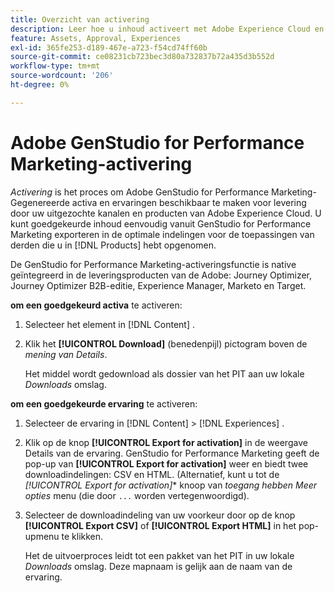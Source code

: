 ```yaml
---
title: Overzicht van activering
description: Leer hoe u inhoud activeert met Adobe Experience Cloud en toepassingen van derden.
feature: Assets, Approval, Experiences
exl-id: 365fe253-d189-467e-a723-f54cd74ff60b
source-git-commit: ce08231cb723bec3d80a732837b72a435d3b552d
workflow-type: tm+mt
source-wordcount: '206'
ht-degree: 0%

---
```


# Adobe GenStudio for Performance Marketing-activering

_Activering_ is het proces om Adobe GenStudio for Performance Marketing-Gegenereerde activa en ervaringen beschikbaar te maken voor levering door uw uitgezochte kanalen en producten van Adobe Experience Cloud. U kunt goedgekeurde inhoud eenvoudig vanuit GenStudio for Performance Marketing exporteren in de optimale indelingen voor de toepassingen van derden die u in [!DNL Products] hebt opgenomen.

De GenStudio for Performance Marketing-activeringsfunctie is native geïntegreerd in de leveringsproducten van de Adobe: Journey Optimizer, Journey Optimizer B2B-editie, Experience Manager, Marketo en Target.

**om een goedgekeurd activa** te activeren:

1. Selecteer het element in [!DNL Content] .

1. Klik het **[!UICONTROL Download]** (benedenpijl) pictogram boven de _mening van Details_.

   Het middel wordt gedownload als dossier van het PIT aan uw lokale _Downloads_ omslag.

**om een goedgekeurde ervaring** te activeren:

1. Selecteer de ervaring in [!DNL Content] > [!DNL Experiences] .

1. Klik op de knop **[!UICONTROL Export for activation]** in de weergave Details van de ervaring. GenStudio for Performance Marketing geeft de pop-up van **[!UICONTROL Export for activation]** weer en biedt twee downloadindelingen: CSV en HTML. (Alternatief, kunt u tot de *[!UICONTROL Export for activation]** knoop van _toegang hebben Meer opties_ menu (die door `...` worden vertegenwoordigd).

1. Selecteer de downloadindeling van uw voorkeur door op de knop **[!UICONTROL Export CSV]** of **[!UICONTROL Export HTML]** in het pop-upmenu te klikken.

   Het de uitvoerproces leidt tot een pakket van het PIT in uw lokale _Downloads_ omslag. Deze mapnaam is gelijk aan de naam van de ervaring.

